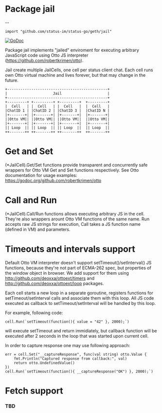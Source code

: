 # Package jail
--

    import "github.com/status-im/status-go/geth/jail"
    
[![GoDoc](https://godoc.org/github.com/status-im/status-go/geth/jail?status.svg)](https://godoc.org/github.com/status-im/status-go/geth/jail)

Package jail implements "jailed" enviroment for executing arbitrary JavaScript
code using Otto JS interpreter (https://github.com/robertkrimen/otto).

Jail create multiple JailCells, one cell per status client chat. Each cell runs
own Otto virtual machine and lives forever, but that may change in the future.

    +----------------------------------------------+
    |                     Jail                     |
    +----------------------------------------------+
    +---------+ +---------+ +---------+  +---------+
    |  Cell   | |  Cell   | |  Cell   |  |  Cell   |
    |ChatID 1 | |ChatID 2 | |ChatID 3 |  |ChatID N |
    |+-------+| |+-------+| |+-------+|  |+-------+|
    ||Otto VM|| ||Otto VM|| ||Otto VM||  ||Otto VM||
    |+-------+| |+-------+| |+-------+|  |+-------+|
    || Loop  || || Loop  || || Loop  ||  || Loop  ||
    ++-------++ ++-------++ ++-------++  ++-------++


# Get and Set

(*JailCell).Get/Set functions provide transparent and concurrently safe wrappers
for Otto VM Get and Set functions respectively. See Otto documentation for usage
examples: https://godoc.org/github.com/robertkrimen/otto


# Call and Run

(*JailCell).Call/Run functions allows executing arbitrary JS in the cell.
They're also wrappers arount Otto VM functions of the same name. Run accepts raw
JS strings for execution, Call takes a JS function name (defined in VM) and
parameters.


# Timeouts and intervals support

Default Otto VM interpreter doesn't support setTimeout()/setInterval() JS
functions, because they're not part of ECMA-262 spec, but properties of the
window object in browser. We add support for them using
http://github.com/deoxxa/ottoext/timers and
http://github.com/deoxxa/ottoext/loop packages.

Each cell starts a new loop in a separate goroutine, registers functions for
setTimeout/setInterval calls and associate them with this loop. All JS code
executed as callback to setTimeout/setInterval will be handled by this loop.

For example, following code:

    cell.Run(`setTimeout(function(){ value = "42" }, 2000);`)

will execute setTimeout and return immidiately, but callback function will be
executed after 2 seconds in the loop that was started upon current cell.

In order to capture response one may use following approach:

    err = cell.Set("__captureResponse", func(val string) otto.Value {
    	fmt.Println("Captured response from callback:", val)
    	return otto.UndefinedValue()
    })
    cell.Run(`setTimeout(function(){ __captureResponse("OK") }, 2000);`)


# Fetch support

### TBD
